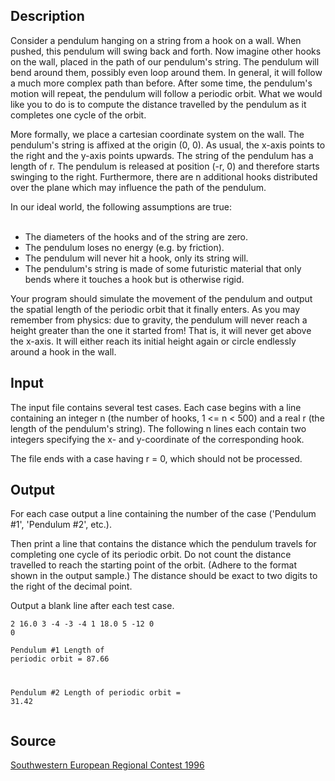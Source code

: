 <h2>Description</h2><p>Consider a pendulum hanging on a string from a hook on a wall. When pushed, this pendulum will swing back and forth. Now imagine other hooks on the wall, placed in the path of our pendulum's string. The pendulum will bend around them, possibly even loop around them. In general, it will follow a much more complex path than before. After some time, the pendulum's motion will repeat, the pendulum will follow a periodic orbit. What we would like you to do is to compute the distance travelled by the pendulum as it completes one cycle of the orbit. 
</p>
More formally, we place a cartesian coordinate system on the wall. The pendulum's string is affixed at the origin (0, 0). As usual, the x-axis points to the right and the y-axis points upwards. The string of the pendulum has a length of r. The pendulum is released at position (-r, 0) and therefore starts swinging to the right. Furthermore, there are n additional hooks distributed over the plane which may influence the path of the pendulum. 

In our ideal world, the following assumptions are true: 
<ul>
<br><li>The diameters of the hooks and of the string are zero. 
<br></li><li>The pendulum loses no energy (e.g. by friction). 
<br></li><li>The pendulum will never hit a hook, only its string will. 
<br></li><li>The pendulum's string is made of some futuristic material that only bends where it touches a hook but is otherwise rigid. 
<br></li></ul><p>
</p>Your program should simulate the movement of the pendulum and output the spatial length of the periodic orbit that it finally enters. As you may remember from physics: due to gravity, the pendulum will never reach a height greater than the one it started from! That is, it will never get above the x-axis. It will either reach its initial height again or circle endlessly around a hook in the wall. 
<h2>Input</h2><p>The input file contains several test cases. Each case begins with a line containing an integer n (the number of hooks, 1 &lt;= n &lt; 500) and a real r (the length of the pendulum's string). The following n lines each contain two integers specifying the x- and y-coordinate of the corresponding hook. 
</p>
The file ends with a case having r = 0, which should not be processed. <h2>Output</h2><p>For each case output a line containing the number of the case ('Pendulum #1', 'Pendulum #2', etc.). 
</p>
Then print a line that contains the distance which the pendulum travels for completing one cycle of its periodic orbit. Do not count the distance travelled to reach the starting point of the orbit. (Adhere to the format shown in the output sample.) The distance should be exact to two digits to the right of the decimal point. 

Output a blank line after each test case. <pre><code class="language-input1">2 16.0
3 -4
-3 -4
1 18.0
5 -12
0 0</code></pre><pre><code class="language-output1">Pendulum #1
Length of periodic orbit = 87.66

Pendulum #2
Length of periodic orbit = 31.42</code></pre><h2>Source</h2><a href="searchproblem?field=source&amp;key=Southwestern+European+Regional+Contest+1996">Southwestern European Regional Contest 1996</a>